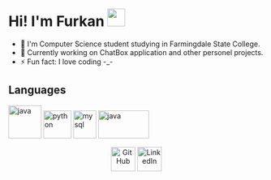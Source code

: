 #  Hi! I'm Furkan <img src="https://github.com/TheDudeThatCode/TheDudeThatCode/blob/master/Assets/Hi.gif" width="35" />

- 📖 I'm Computer Science student studying in Farmingdale State College.
- 🔭 Currently working on ChatBox application and other personel projects.
- ⚡ Fun fact: I love coding -_-

 <!---
> [!IMPORTANT]
>  TBD

> [!NOTE]
> TBD

> [!WARNING]
> TBD

> [!TIP]
> TBD
-->

## Languages
<p align="left">
<img src="https://www.vectorlogo.zone/logos/java/java-icon.svg" alt="java" width="65" height="65"/>
<img src="https://www.vectorlogo.zone/logos/python/python-icon.svg" alt="python" width="55" height="55"/>
<img src="https://www.vectorlogo.zone/logos/mysql/mysql-icon.svg" alt="mysql" width="45" height="55"/>
<img src="https://upload.vectorlogo.zone/logos/javascript/images/239ec8a4-163e-4792-83b6-3f6d96911757.svg" alt="java" width="100" height="55"/>
<?p>

  
    
  
<p align="center">
 <a href="https://github.com/furkanxny">
    <picture>
    <source media="(prefers-color-scheme: dark)" srcset="https://cdn.simpleicons.org/github/white">
    <img alt="GitHub" title="GitHub" height="48" width="48" src="https://cdn.simpleicons.org/github"></picture></a>
    <a href="https://www.linkedin.com/in/furkanxny28">
    <img alt="LinkedIn" title="LinkedIn" height="48" width="48" src="https://cdn.simpleicons.org/linkedin"></a>
</p>



